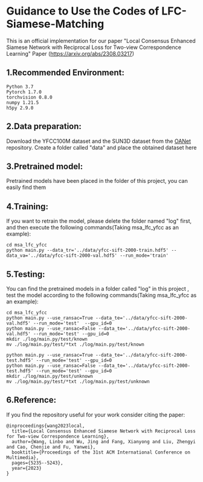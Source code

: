 # Guidance to Use the Codes of LFC-Siamese-Matching
This is an official implementation for our paper "Local Consensus Enhanced Siamese Network with Reciprocal Loss for Two-view Correspondence Learning" Paper (https://arxiv.org/abs/2308.03217)
## 1.Recommended Environment: 
```
Python 3.7
Pytorch 1.7.0
torchvision 0.8.0
numpy 1.21.5
h5py 2.9.0
```
## 2.Data preparation: 
Download the YFCC100M dataset and the SUN3D dataset from the [OANet](https://github.com/zjhthu/OANet) repository. Create a folder called "data" and place the obtained dataset here

## 3.Pretrained model:  
Pretrained models have been placed in the folder of this project, you can easily find them

## 4.Training:
If you want to retrain the model, please delete the folder named "log" first, and then execute the following commands(Taking msa_lfc_yfcc as an example):
```
cd msa_lfc_yfcc
python main.py --data_tr='../data/yfcc-sift-2000-train.hdf5' --data_va='../data/yfcc-sift-2000-val.hdf5' --run_mode='train'
```

## 5.Testing:
You can find the pretrained models in a folder called "log" in this project , test the model according to the following commands(Taking msa_lfc_yfcc as an example):
```
cd msa_lfc_yfcc
python main.py --use_ransac=True --data_te='../data/yfcc-sift-2000-val.hdf5' --run_mode='test'  --gpu_id=0
python main.py --use_ransac=False --data_te='../data/yfcc-sift-2000-val.hdf5' --run_mode='test' --gpu_id=0
mkdir ./log/main.py/test/known
mv ./log/main.py/test/*txt ./log/main.py/test/known

python main.py --use_ransac=True --data_te='../data/yfcc-sift-2000-test.hdf5' --run_mode='test' --gpu_id=0
python main.py --use_ransac=False --data_te='../data/yfcc-sift-2000-test.hdf5' --run_mode='test' --gpu_id=0
mkdir ./log/main.py/test/unknown
mv ./log/main.py/test/*txt ./log/main.py/test/unknown
```
## 6.Reference:
If you find the repository useful for your work consider citing the paper:
```
@inproceedings{wang2023local,
  title={Local Consensus Enhanced Siamese Network with Reciprocal Loss for Two-view Correspondence Learning},
  author={Wang, Linbo and Wu, Jing and Fang, Xianyong and Liu, Zhengyi and Cao, Chenjie and Fu, Yanwei},
  booktitle={Proceedings of the 31st ACM International Conference on Multimedia},
  pages={5235--5243},
  year={2023}
}
```
